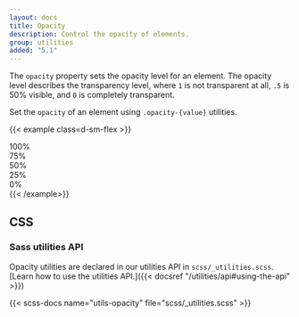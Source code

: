 ```yaml
---
layout: docs
title: Opacity
description: Control the opacity of elements.
group: utilities
added: "5.1"
---
```


The `opacity` property sets the opacity level for an element. The opacity level describes the transparency level, where `1` is not transparent at all, `.5` is 50% visible, and `0` is completely transparent.

Set the `opacity` of an element using `.opacity-{value}` utilities.

{{< example class=d-sm-flex >}}
<div class="opacity-100 p-3 m-2 bg-primary text-light fw-bold rounded">100%</div>
<div class="opacity-75 p-3 m-2 bg-primary text-light fw-bold rounded">75%</div>
<div class="opacity-50 p-3 m-2 bg-primary text-light fw-bold rounded">50%</div>
<div class="opacity-25 p-3 m-2 bg-primary text-light fw-bold rounded">25%</div>
<div class="opacity-0 p-3 m-2 bg-primary text-light fw-bold rounded">0%</div>
{{< /example>}}

## CSS

### Sass utilities API

Opacity utilities are declared in our utilities API in `scss/_utilities.scss`. [Learn how to use the utilities API.]({{< docsref "/utilities/api#using-the-api" >}})

{{< scss-docs name="utils-opacity" file="scss/_utilities.scss" >}}
